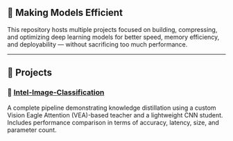 ## 🚀 Making Models Efficient

This repository hosts multiple projects focused on building, compressing, and optimizing deep learning models for better speed, memory efficiency, and deployability — without sacrificing too much performance.

---

## 📁 Projects

### 🔹 [Intel-Image-Classification](./Intel-Image-Classification)

A complete pipeline demonstrating knowledge distillation using a custom Vision Eagle Attention (VEA)-based teacher and a lightweight CNN student. Includes performance comparison in terms of accuracy, latency, size, and parameter count.
